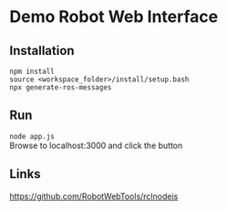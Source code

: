
# Demo Robot Web Interface

## Installation
`npm install`<br/>
`source <workspace_folder>/install/setup.bash`<br/>
`npx generate-ros-messages`<br/>

## Run
`node app.js`<br/>
Browse to localhost:3000 and click the button


## Links
https://github.com/RobotWebTools/rclnodejs
